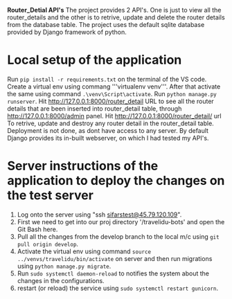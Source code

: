 **Router_Detial API's**
The project provides 2 API's. One is just to view all the router_details and the other is to retrive, update and delete the router details from the database table. The project uses the default sqlite database provided by Django framework of python.

# Local setup of the application
Run ```pip install -r requirements.txt``` on the terminal of the VS code.
Create a virtual env using commang '''virtualenv venv'''. After that activate the same using command ```.\venv\Script\activate```.
Run ```python manage.py runserver```.
Hit http://127.0.0.1:8000/router_detail URL to see all the router details that are been inserted into router_detail table, through http://127.0.0.1:8000/admin panel.
Hit http://127.0.0.1:8000/router_detail/ url To retrive, update and destroy any router detail in the router_detail table.
Deployment is not done, as dont have access to any server. By default Django provides its in-built webserver, on which I had tested my API's.

# Server instructions of the application to deploy the changes on the test server
1. Log onto the server using "ssh sifarstest@45.79.120.109".
1. First we need to get into our proj directory '/travelidu-bots' and open the Git Bash here.
2. Pull all the changes from the develop branch to the local m/c using ```git pull origin develop```.
3. Activate the virtual env using command ```source ../venvs/travelidu/bin/activate``` on server and then run migrations using ```python manage.py migrate```.
4. Run ```sudo systemctl daemon-reload``` to notifies the system about the changes in the configurations.
5. restart (or reload) the service using ```sudo systemctl restart gunicorn```.